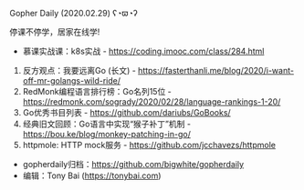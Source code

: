 Gopher Daily (2020.02.29) ʕ◔ϖ◔ʔ

停课不停学，居家在线学! 
* 慕课实战课：k8s实战 - https://coding.imooc.com/class/284.html

1. 反方观点：我要远离Go (长文) - https://fasterthanli.me/blog/2020/i-want-off-mr-golangs-wild-ride/
2. RedMonk编程语言排行榜：Go名列15位 - https://redmonk.com/sogrady/2020/02/28/language-rankings-1-20/
3. Go优秀书目列表 - https://github.com/dariubs/GoBooks/
4. 经典旧文回顾：Go语言中实现“猴子补丁”机制 - https://bou.ke/blog/monkey-patching-in-go/
5. httpmole: HTTP mock服务 - https://github.com/jcchavezs/httpmole

* gopherdaily归档：https://github.com/bigwhite/gopherdaily
* 编辑：Tony Bai (https://tonybai.com)
